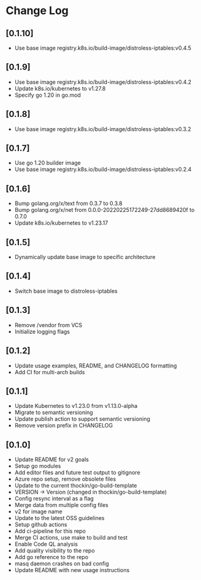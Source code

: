 # Change Log

## [0.1.10]

* Use base image registry.k8s.io/build-image/distroless-iptables:v0.4.5

## [0.1.9]

* Use base image registry.k8s.io/build-image/distroless-iptables:v0.4.2
* Update k8s.io/kubernetes to v1.27.8
* Specify go 1.20 in go.mod

## [0.1.8]

* Use base image registry.k8s.io/build-image/distroless-iptables:v0.3.2

## [0.1.7]

* Use go 1.20 builder image
* Use base image registry.k8s.io/build-image/distroless-iptables:v0.2.4

## [0.1.6]

* Bump golang.org/x/text from 0.3.7 to 0.3.8
* Bump golang.org/x/net from 0.0.0-20220225172249-27dd8689420f to 0.7.0
* Update k8s.io/kubernetes to v1.23.17

## [0.1.5]

* Dynamically update base image to specific architecture

## [0.1.4]

* Switch base image to distroless-iptables

## [0.1.3]

* Remove /vendor from VCS
* Initialize logging flags

## [0.1.2]

* Update usage examples, README, and CHANGELOG formatting
* Add CI for multi-arch builds

## [0.1.1]

* Update Kubernetes to v1.23.0 from v1.13.0-alpha
* Migrate to semantic versioning
* Update publish action to support semantic versioning
* Remove version prefix in CHANGELOG

## [0.1.0]

* Update README for v2 goals
* Setup go modules
* Add editor files and future test output to gitignore
* Azure repo setup, remove obsolete files
* Update to the current thockin/go-build-template
* VERSION -> Version (changed in thockin/go-build-template)
* Config resync interval as a flag
* Merge data from multiple config files
* v2 for image name
* Update to the latest OSS guidelines
* Setup github actions
* Add ci-pipeline for this repo
* Merge CI actions, use make to build and test
* Enable Code QL analysis
* Add quality visibility to the repo
* Add go reference to the repo
* masq daemon crashes on bad config
* Update README with new usage instructions
